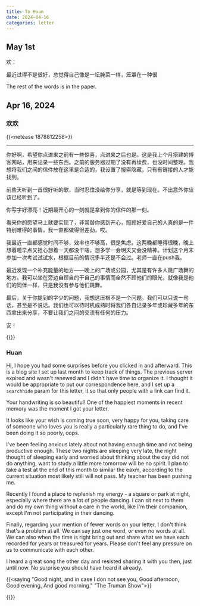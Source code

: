 ```yaml
---
title: To Huan
date: 2024-04-16
categories: letter
---
```


## May 1st

欢：

最近过得不是很好，总觉得自己像是一坛腌菜一样，笼罩在一种很

The rest of the words is in the paper.

## Apr 16, 2024

### 欢欢

{{<netease 1878812258>}}

---

你好啊，希望你点进来之前有一些惊喜，点进来之后也是。这是我上个月搭建的博客网站，用来记录一些东西。之前的服务器过期了没有再续费，也没时间整理。我想将我们之间的信件放在这里是合适的，我设置了搜索隐藏，只有有链接的人才能找到。

前些天听到一首很好听的歌，当时忍住没给你分享，就是等到现在。不出意外你应该已经听到了。

你写字好漂亮！近期最开心的一刻就是拿到你的信件的那一刻。

看来你的愿望马上就要实现了，非常替你感到开心，照顾好爱自己的人真的是一件特别难得的事情，我一直都做得很差劲，哎。

我最近一直都感觉时间不够，效率也不够高，很是焦虑。这两晚都睡得很晚，晚上想着睡早点又担心想着一天都没干啥，想多学一会明天又会没精神。计划这个月末参加一次考试试试水，根据目前的情况多半还是不会过。老师一直在push我。

最近发现一个补充能量的地方——晚上的广场或公园，尤其是有许多人跳广场舞的地方。我可以坐在旁边自顾自的干自己的事情而全然不顾他们的眼光，就像我是他们的同伴一样，只是我没有参与他们跳舞。

最后，关于你提到的字少的问题，我想这压根不是一个问题。我们可以只说一句话，甚至是不说话。我们也可以待时机成熟时将我们各自记录多年或珍藏多年的东西拿出来分享，不要让我们之间的交流有任何的压力。

安！

{{<collopse title="See the translation version">}}

### Huan

Hi, I hope you had some surprises before you clicked in and afterward. This is a blog site I set up last month to keep track of things. The previous server expired and wasn't renewed and I didn't have time to organize it. I thought it would be appropriate to put our correspondence here, and I set up a `searchhide` param for this letter,  it so that only people with a link can find it.

Your handwriting is so beautiful! One of the happiest moments in recent memory was the moment I got your letter.

It looks like your wish is coming true soon, very happy for you, taking care of someone who loves you is really a particularly rare thing to do, and I've been doing it so poorly, oops.

I've been feeling anxious lately about not having enough time and not being productive enough. These two nights are sleeping very late, the night thought of sleeping early and worried about thinking about the day did not do anything, want to study a little more tomorrow will be no spirit. I plan to take a test at the end of this month to similar the eaxm, according to the current situation most likely still will not pass. My teacher has been pushing me.

Recently I found a place to replenish my energy - a square or park at night, especially where there are a lot of people dancing. I can sit next to them and do my own thing without a care in the world, like I'm their companion, except I'm not participating in their dancing.

Finally, regarding your mention of fewer words on your letter, I don't think that's a problem at all. We can say just one word, or even no words at all. We can also when the time is right bring out and share what we have each recorded for years or treasured for years. Please don't feel any pressure on us to communicate with each other.

I heard a great song the other day and resisted sharing it with you then, just until now. No surprise you should have heard it already.

{{<saying "Good night, and in case I don not see you, Good afternoon, Good evening, And good morning." "The Truman Show">}}

{{</collopse>}}
